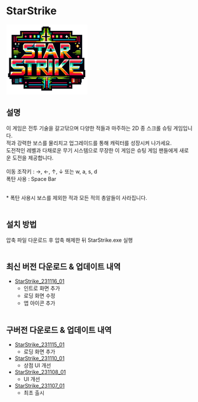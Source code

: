 # StarStrike
![StarStrike_20_Logo](https://github.com/wkapdlzk75/StarStrike/blob/main/Assets/Sprites/Logo/StarStrike_20_Logo.png)

## 설명
이 게임은 전투 기술을 갈고닦으며 다양한 적들과 마주하는 2D 종 스크롤 슈팅 게임입니다.<br>
적과 강력한 보스를 물리치고 업그레이드를 통해 캐릭터를 성장시켜 나가세요.<br>
도전적인 레벨과 다채로운 무기 시스템으로 무장한 이 게임은 슈팅 게임 팬들에게 새로운 도전을 제공합니다.<br>
<br>
이동 조작키 : →, ←, ↑, ↓ 또는 w, a, s, d<br>
폭탄 사용   : Space Bar<br><br>

\* 폭탄 사용시 보스를 제외한 적과 모든 적의 총알들이 사라집니다.<br><br>

## 설치 방법
압축 파일 다운로드 후 압축 해제한 뒤 StarStrike.exe 실행<br><br>

## 최신 버전 다운로드 & 업데이트 내역
* [StarStrike_231116_01](https://drive.google.com/file/d/1vr_v93Itrc3cyLafzWGBL6DqpVB1f045/view?usp=sharing)
    - 인트로 화면 추가
    - 로딩 화면 수정
    - 앱 아이콘 추가<br><br>

## 구버전 다운로드 & 업데이트 내역
* [StarStrike_231115_01](https://drive.google.com/file/d/1QaVBPJvJT5AoNt_2AEM2EkxWwN7MvvQ1/view?usp=sharing)
    - 로딩 화면 추가<br>
* [StarStrike_231110_01](https://drive.google.com/file/d/1rc9Cxwc-G39NQk_qKgEmf44XS2O1O4oC/view?usp=sharing)
    - 상점 UI 개선<br>
* [StarStrike_231108_01](https://drive.google.com/file/d/1lbUSmWbuRYpy1NQLKz4Vu_gxt68z33So/view?usp=sharing)
    - UI 개선<br>
* [StarStrike_231107_01](https://drive.google.com/file/d/1-PVbRbaZ6czSLMCx_9Esd-a3Z-aU8pk1/view?usp=sharing)
    - 최초 출시<br>